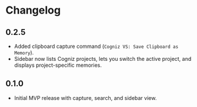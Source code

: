 # Changelog

## 0.2.5
- Added clipboard capture command (`Cogniz VS: Save Clipboard as Memory`).
- Sidebar now lists Cogniz projects, lets you switch the active project, and displays project-specific memories.

## 0.1.0
- Initial MVP release with capture, search, and sidebar view.

